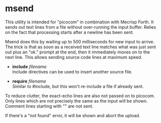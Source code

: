 # msend

This utility is intended for "picocom" in combination with Mecrisp Forth.
It sends out text lines from a file without over-running the input buffer.
Relies on the fact that processing starts after a newline has been sent.

Msend does this by waiting up to 500 milliseconds for new input to arrive.
The trick is that as soon as a received text line matches what was just
sent out plus an "ok." prompt at the end, then it immediately moves on to
the next line. This allows sending source code lines at maximum speed.

* **include** _filename_  
    Include directives can be used to insert another source file.

* **require** _filename_  
    Similar to #include, but this won't re-include a file if already sent.

To reduce clutter, the exact-echo lines are also not passed on to picocom.
Only lines which are not precisely the same as the input will be shown.
Comment lines starting with "\" are not sent.

If there's a "not found" error, it will be shown and abort the upload.
